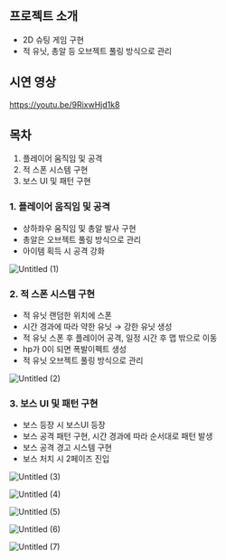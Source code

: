 ## 프로젝트 소개

- 2D 슈팅 게임 구현
- 적 유닛, 총알 등 오브젝트 풀링 방식으로 관리

## 시연 영상

https://youtu.be/9RixwHjd1k8

## 목차

1. 플레이어 움직임 및 공격
2. 적 스폰 시스템 구현
3. 보스 UI 및 패턴 구현

### 1. 플레이어 움직임 및 공격

- 상하좌우 움직임 및 총알 발사 구현
- 총알은 오브젝트 풀링 방식으로 관리
- 아이템 획득 시 공격 강화

![Untitled (1)](https://github.com/kdm6859/1945TeamProject/assets/64892955/2243c15a-3c71-4508-b626-24df1bef6d6d)

### 2. 적 스폰 시스템 구현

- 적 유닛 랜덤한 위치에 스폰
- 시간 경과에 따라 약한 유닛 → 강한 유닛 생성
- 적 유닛 스폰 후 플레이어 공격, 일정 시간 후 맵 밖으로 이동
- hp가 0이 되면 폭발이펙트 생성
- 적 유닛 오브젝트 풀링 방식으로 관리

![Untitled (2)](https://github.com/kdm6859/1945TeamProject/assets/64892955/9910fc90-5fff-4486-a824-af0cc3935000)

### 3. 보스 UI 및 패턴 구현

- 보스 등장 시 보스UI 등장
- 보스 공격 패턴 구현, 시간 경과에 따라 순서대로 패턴 발생
- 보스 공격 경고 시스템 구현
- 보스 처치 시 2페이즈 진입

![Untitled (3)](https://github.com/kdm6859/1945TeamProject/assets/64892955/75c3be79-83f4-450b-bae5-c77dda864ae7)

![Untitled (4)](https://github.com/kdm6859/1945TeamProject/assets/64892955/413f10c9-97da-4caf-a4a6-39e70f98b092)

![Untitled (5)](https://github.com/kdm6859/1945TeamProject/assets/64892955/047665a7-a7fb-4c4e-9304-3552d3324354)

![Untitled (6)](https://github.com/kdm6859/1945TeamProject/assets/64892955/2bc77143-635e-4e72-bf6d-0b0eb855a8a2)

![Untitled (7)](https://github.com/kdm6859/1945TeamProject/assets/64892955/046f6639-eb6d-4232-b8e7-6f147b71dc37)
